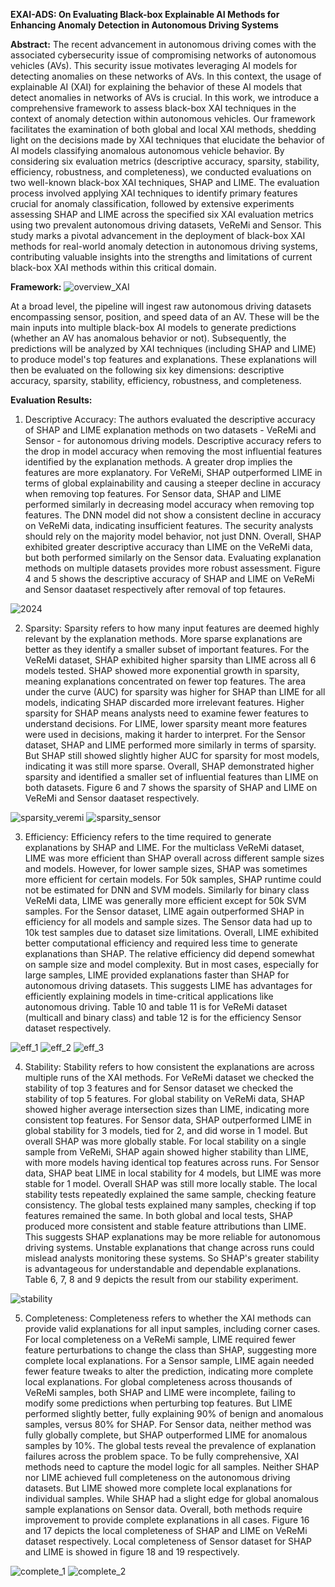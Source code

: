 **EXAI-ADS: On Evaluating Black-box Explainable AI Methods for Enhancing Anomaly Detection in Autonomous Driving Systems**

**Abstract:**
The recent advancement in autonomous driving comes with the associated cybersecurity issue of compromising networks of autonomous vehicles (AVs). This security issue motivates leveraging AI models for detecting anomalies on these networks of AVs. In this context, the usage of explainable AI (XAI) for explaining the behavior of these AI models that detect anomalies in networks of AVs is crucial. In this work, we introduce a comprehensive framework to assess black-box XAI techniques in
the context of anomaly detection within autonomous vehicles. Our framework facilitates the examination of both global and local XAI methods, shedding light on the decisions made by XAI techniques that elucidate the behavior of AI models classifying anomalous autonomous vehicle behavior. By considering six evaluation metrics (descriptive accuracy, sparsity, stability, efficiency, robustness, and completeness), we conducted evaluations on two well-known black-box XAI techniques, SHAP and LIME. The evaluation process involved applying XAI techniques to identify primary features crucial for anomaly classification, followed by extensive experiments assessing SHAP and LIME across the specified six XAI evaluation metrics using two prevalent autonomous driving datasets, VeReMi and Sensor. This study marks a pivotal advancement in the deployment of black-box XAI methods for real-world anomaly detection in autonomous driving systems, contributing valuable insights into the strengths and limitations of current black-box XAI methods within this critical domain.

**Framework:**
![overview_XAI](https://github.com/Nazat28/EXAI_ADS/assets/101791995/9e194b8a-0f11-4659-8a36-e1a06e0227d1)

At a broad level, the pipeline will ingest raw autonomous driving datasets encompassing sensor, position, and speed data of an AV. These will be the main inputs into multiple black-box AI models to generate predictions (whether an AV has anomalous behavior or not). Subsequently, the predictions will be analyzed by XAI techniques (including SHAP and LIME) to produce model's top features and explanations. These  explanations will then be evaluated on the following six key dimensions: descriptive accuracy, sparsity, stability, efficiency, robustness, and completeness.

**Evaluation Results:**

1. Descriptive Accuracy:
The authors evaluated the descriptive accuracy of SHAP and LIME explanation methods on two datasets - VeReMi and Sensor - for autonomous driving models. Descriptive accuracy refers to the drop in model accuracy when removing the most influential features identified by the explanation methods. A greater drop implies the features are more explanatory. For VeReMi, SHAP outperformed LIME in terms of global explainability and causing a steeper decline in accuracy when removing top features. For Sensor data, SHAP and LIME performed similarly in decreasing model accuracy when removing top features. The DNN model did not show a consistent decline in accuracy on VeReMi data, indicating insufficient features. The security analysts should rely on the majority model behavior, not just DNN. Overall, SHAP exhibited greater descriptive accuracy than LIME on the VeReMi data, but both performed similarly on the Sensor data. Evaluating explanation methods on multiple datasets provides more robust assessment. Figure 4 and 5 shows the descriptive accuracy of SHAP and LIME on VeReMi and Sensor daataset respectively after removal of top fetaures.

![2024](https://github.com/Nazat28/EXAI_ADS/assets/101791995/cf360f3f-8182-44f1-b1f4-1cbcca05cf8f)

2. Sparsity:
Sparsity refers to how many input features are deemed highly relevant by the explanation methods. More sparse explanations are better as they identify a smaller subset of important features.  For the VeReMi dataset, SHAP exhibited higher sparsity than LIME across all 6 models tested.  SHAP showed more exponential growth in sparsity, meaning explanations concentrated on fewer top features.  The area under the curve (AUC) for sparsity was higher for SHAP than LIME for all models, indicating SHAP discarded more irrelevant features.  Higher sparsity for SHAP means analysts need to examine fewer features to understand decisions.  For LIME, lower sparsity meant more features were used in decisions, making it harder to interpret.  For the Sensor dataset, SHAP and LIME performed more similarly in terms of sparsity.  But SHAP still showed slightly higher AUC for sparsity for most models, indicating it was still more sparse.  Overall, SHAP demonstrated higher sparsity and identified a smaller set of influential features than LIME on both datasets. Figure 6 and 7 shows the sparsity of SHAP and LIME on VeReMi and Sensor daataset respectively.

![sparsity_veremi](https://github.com/Nazat28/EXAI_ADS/assets/101791995/37e0977c-df2d-450e-b8d9-64fb738f25d8)
![sparsity_sensor](https://github.com/Nazat28/EXAI_ADS/assets/101791995/c5512a9e-35d4-4b9e-9720-a70707f1befc)

3. Efficiency:
Efficiency refers to the time required to generate explanations by SHAP and LIME. For the multiclass VeReMi dataset, LIME was more efficient than SHAP overall across different sample sizes and models.  However, for lower sample sizes, SHAP was sometimes more efficient for certain models. For 50k samples, SHAP runtime could not be estimated for DNN and SVM models.  Similarly for binary class VeReMi data, LIME was generally more efficient except for 50k SVM samples. For the Sensor dataset, LIME again outperformed SHAP in efficiency for all models and sample sizes.  The Sensor data had up to 10k test samples due to dataset size limitations. Overall, LIME exhibited better computational efficiency and required less time to generate explanations than SHAP. The relative efficiency did depend somewhat on sample size and model complexity.  But in most cases, especially for large samples, LIME provided explanations faster than SHAP for autonomous driving datasets.  This suggests LIME has advantages for efficiently explaining models in time-critical applications like autonomous driving. Table 10 and table 11 is for VeReMi dataset (multicall and binary class) and table 12 is for the efficiency Sensor dataset respectively.

![eff_1](https://github.com/Nazat28/EXAI_ADS/assets/101791995/d8abc0ce-a32b-4936-b8dd-ec24aa13e3fb)
![eff_2](https://github.com/Nazat28/EXAI_ADS/assets/101791995/c2a27b1f-0c8e-41c2-ac7d-522f1dd770c5)
![eff_3](https://github.com/Nazat28/EXAI_ADS/assets/101791995/0960d66a-51f0-4e0b-a509-4fc00526d1b9)

4. Stability:
Stability refers to how consistent the explanations are across multiple runs of the XAI methods. For VeReMi dataset we checked the stability of top 3 features and for Sensor dataset we checked the stability of top 5 features. For global stability on VeReMi data, SHAP showed higher average intersection sizes than LIME, indicating more consistent top features. For Sensor data, SHAP outperformed LIME in global stability for 3 models, tied for 2, and did worse in 1 model. But overall SHAP was more globally stable. For local stability on a single sample from VeReMi, SHAP again showed higher stability than LIME, with more models having identical top features across runs. For Sensor data, SHAP beat LIME in local stability for 4 models, but LIME was more stable for 1 model. Overall SHAP was still more locally stable.  The local stability tests repeatedly explained the same sample, checking feature consistency. The global tests explained many samples, checking if top features remained the same. In both global and local tests, SHAP produced more consistent and stable feature attributions than LIME. This suggests SHAP explanations may be more reliable for autonomous driving systems. Unstable explanations that change across runs could mislead analysts monitoring these systems.  So SHAP's greater stability is advantageous for understandable and dependable explanations. Table 6, 7, 8 and 9 depicts the result from our stability experiment.

![stability](https://github.com/Nazat28/EXAI_ADS/assets/101791995/7a7a2938-2049-4a40-897b-a7686a766acb)

5. Completeness:
Completeness refers to whether the XAI methods can provide valid explanations for all input samples, including corner cases.  For local completeness on a VeReMi sample, LIME required fewer feature perturbations to change the class than SHAP, suggesting more complete local explanations. For a Sensor sample, LIME again needed fewer feature tweaks to alter the prediction, indicating more complete local explanations. For global completeness across thousands of VeReMi samples, both SHAP and LIME were incomplete, failing to modify some predictions when perturbing top features. But LIME performed slightly better, fully explaining 90% of benign and anomalous samples, versus 80% for SHAP.  For Sensor data, neither method was fully globally complete, but SHAP outperformed LIME for anomalous samples by 10%. 
The global tests reveal the prevalence of explanation failures across the problem space. To be fully comprehensive, XAI methods need to capture the model logic for all samples. 
Neither SHAP nor LIME achieved full completeness on the autonomous driving datasets. But LIME showed more complete local explanations for individual samples. 
While SHAP had a slight edge for global anomalous sample explanations on Sensor data. Overall, both methods require improvement to provide complete explanations in all cases. Figure 16 and 17 depicts the local completeness of SHAP and LIME on VeReMi dataset respectively. Local completeness of Sensor dataset for SHAP and LIME is showed in figure 18 and 19 respectively.

![complete_1](https://github.com/Nazat28/EXAI_ADS/assets/101791995/75859866-01b3-46e1-8f54-f4f1db74eec1)
![complete_2](https://github.com/Nazat28/EXAI_ADS/assets/101791995/e7d98749-a8be-449c-b179-7b1dae915eb8)






